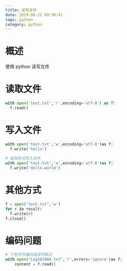 ```yaml
---
title: 读写文件
date: 2019-06-21 09:30:41
tags: python
category: python
---
```

# 概述
使用 python 读写文件
<!-- more -->
# 读取文件
```py
with open('test.txt','r',encoding='utf-8') as f:
  f.read()
```

# 写入文件
```py
with open('test.txt','w',encoding='utf-8')as f:
  f.write('hello')
  
# 追加形式写入文件
with open('test.txt','a',encoding='utf-8')as f:
  f.write('Hello.world')
```

# 其他方式
```py
f = open("test.txt",'w')
for r in result:
  f.write(r)
f.close()
```

# 编码问题
```py
# 个别字符编码错误可略过
with open("Log201904.txt",'r',errors='ignore')as f:
    content = f.read()
```